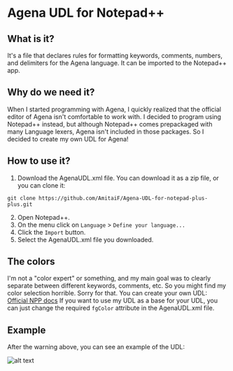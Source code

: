 # Agena UDL for Notepad++
## What is it?
It's a file that declares rules for formatting keywords, comments, numbers, and delimiters for the Agena language.
It can be imported to the Notepad++ app.
## Why do we need it?
When I started programming with Agena, I quickly realized that the official editor of Agena isn't comfortable to work with.
I decided to program using Notepad++ instead, but although Notepad++ comes prepackaged with many Language lexers, Agena isn't included in those packages.
So I decided to create my own UDL for Agena!
## How to use it?
1. Download the AgenaUDL.xml file. You can download it as a zip file, or you can clone it:
```
git clone https://github.com/AmitaiF/Agena-UDL-for-notepad-plus-plus.git
````
2. Open Notepad++.
3. On the menu click on ```Language``` > ```Define your language...```
4. Click the ```Import``` button.
5. Select the AgenaUDL.xml file you downloaded.
## The colors
I'm not a "color expert" or something, and my main goal was to clearly separate between different keywords, comments, etc.
So you might find my color selection horrible. Sorry for that.
You can create your own UDL: [Official NPP docs](https://npp-user-manual.org/docs/user-defined-language-system/)
If you want to use my UDL as a base for your UDL, you can just change the required ```fgColor``` attribute in the AgenaUDL.xml file.
## Example
After the warning above, you can see an example of the UDL:


![alt text](https://github.com/AmitaiF/Agena-UDL-for-notepad-plus-plus/blob/main/Agena%20UDL%20Example.png "Agena UDL Example")
